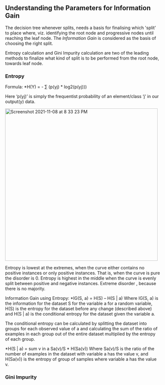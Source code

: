 ## Understanding the Parameters for Information Gain ##

The decision tree whenever splits, needs a basis for finalising which 'split' to place where, viz. identifying the root node and progressive nodes until reaching the leaf node. The *Information Gain* is considered as the basis of choosing the right split.

Entropy calculation and Gini Impurity calculation are two of the leading methods to finalize what kind of split is to be performed from the root node, towards leaf node.

### Entropy ###

Formula:
      *H(Y) = - ∑ (p(yj) * log2(p(yj)))

Here ‘p(yj)’ is simply the frequentist probability of an element/class ‘j’ in our output(y) data.

<img width="495" alt="Screenshot 2021-11-08 at 8 33 23 PM" src="https://user-images.githubusercontent.com/61674750/140765808-af94bb5d-8ae9-43d3-aba7-b0c658fc9bd5.png">

Entropy is lowest at the extremes, when the curve either contains no positive instances or only positive instances. That is, when the curve is pure the disorder is 0. Entropy is highest in the middle when the curve is evenly split between positive and negative instances. Extreme disorder , because there is no majority.

Information Gain using Entropy: 
   *IG(S, a) = H(S) – H(S | a)
Where IG(S, a) is the information for the dataset S for the variable a for a random variable, H(S) is the entropy for the dataset before any change (described above) and H(S | a) is the conditional entropy for the dataset given the variable a.

The conditional entropy can be calculated by splitting the dataset into groups for each observed value of a and calculating the sum of the ratio of examples in each group out of the entire dataset multiplied by the entropy of each group.

   *H(S | a) = sum v in a Sa(v)/S * H(Sa(v))
Where Sa(v)/S is the ratio of the number of examples in the dataset with variable a has the value v, and H(Sa(v)) is the entropy of group of samples where variable a has the value v.


### Gini Impurity ###

